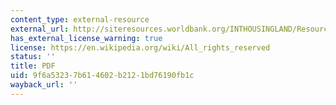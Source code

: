 ```yaml
---
content_type: external-resource
external_url: http://siteresources.worldbank.org/INTHOUSINGLAND/Resources/339552-1153163100518/Thirty_Years_Shelter_Lending.pdf
has_external_license_warning: true
license: https://en.wikipedia.org/wiki/All_rights_reserved
status: ''
title: PDF
uid: 9f6a5323-7b61-4602-b212-1bd76190fb1c
wayback_url: ''
---
```

